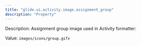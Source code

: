 ```yaml
---
title: "glide.ui.activity.image.assignment_group"
description: "Property"
---
```


Description: Assignment group image used in Activity formatter:

Value: `images/icons/group.gifx`